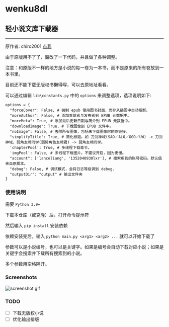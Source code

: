 # wenku8dl
## 轻小说文库下载器
---

原作者: chiro2001 [点我](https://github.com/chiro2001/Wenku8ToEpub)

由于原版用不了了，魔改了一下代码，并且做了各种调整。

注意：和原版不一样的地方是小说的每一卷为一本书，而不是原来的所有卷放到一本书里。

目前还不能下载无版权书~~懒得写~~，可以去原地址看看。

可以通过编辑 `lib\constants.py` 中的 `options` 来调整选项，选项说明如下:
```python3
options = {
  "forceCover": False, # 强制 epub 使用图书封面，而非从插图中自动推断。
  "moreAuthor": False, # 添加贡献者与发布者到 EPUB 元数据中。
  "moreMeta": True, # 添加最后更新日期与简介到 EPUB 元数据中。
  "downloadImage": True, # 下载图像到 EPUB 文件中。
  "noImage": False, # 去除所有图像，包括未下载图像时的原链接。
  "simplifyTitle": True, # 简化标题。如 刀剑神域(SAO／ALO／GGO／UW) -> 刀剑神域，弱角友崎同学(弱势角色友崎君) -> 弱角友崎同学。
  'chapterPool': True, # 多线程下载章节。
  'imgPool': False, # 多线程下载图片。不建议开启，因为更慢。 
  "account": ['lanceliang', '1352040930lxr'], # 搜索用到的账号密码。默认值来自原脚本。
  "debug": False, # 调试模式，会将日志等级调到 debug.
  "outputDir": "output" # 输出文件夹
}
```

### 使用说明
需要 `Python 3.9+`

下载本仓库（或克隆）后，打开命令提示符

然后输入 `pip install` 安装依赖

依赖安装完后，输入 `python main.py <arg1> <arg2> ...` 就可以开始下载了

参数可以是小说编号，也可以是关键字。如果是编号会自动下载对应小说；如果是关键字会搜索并下载所有搜索到的小说。

多个参数用空格隔开。

### Screenshots
![screenshot gif](https://proj.imchinanb.xyz/wk8.gif)

### TODO
- [ ] 下载无版权小说
- [ ] 优化输出排版
